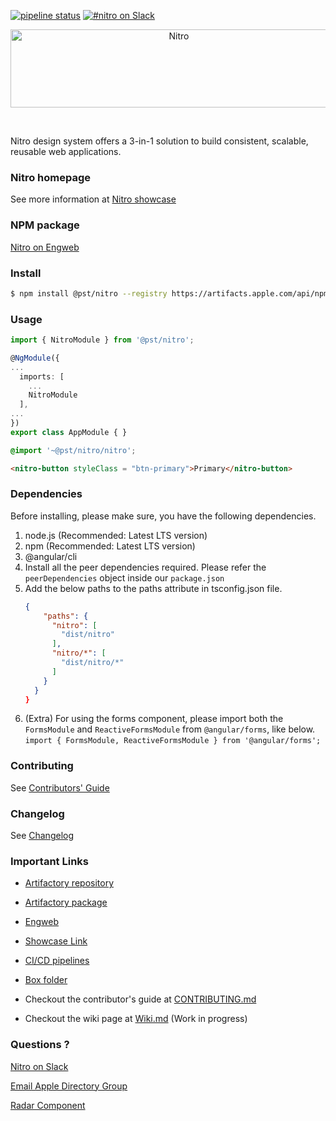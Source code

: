 [![pipeline status](https://badges.pie.apple.com/badges/rio?p=nitro-nitro-nitro&s=nitro-nitro-nitro-master-publish)](https://rio.apple.com/projects/nitro-nitro-nitro) [![#nitro on Slack](https://img.shields.io/badge/slack-nitro.svg?logo=slack)](slack://channel?team=TEJ6NBG84&id=GFBT6A49Y)

<p align="center">
	<img src="showcase/assets/logo/logo-main-black-new.png" alt="Nitro" width="523" height="125">
</p>

<br/>

Nitro design system offers a 3-in-1 solution to build consistent, scalable, reusable web applications.

### Nitro homepage

See more information at [Nitro showcase](https://nitro.corp.apple.com/)

### NPM package

[Nitro on Engweb](https://engweb.apple.com/npm/@pst/nitro)

### Install

```bash
$ npm install @pst/nitro --registry https://artifacts.apple.com/api/npm/npm-private/
```

### Usage

```ts
import { NitroModule } from '@pst/nitro';

@NgModule({
...
  imports: [
    ...
    NitroModule
  ],
...
})
export class AppModule { }
```

```scss
@import '~@pst/nitro/nitro';
```

```html
<nitro-button styleClass = "btn-primary">Primary</nitro-button>
```

### Dependencies

Before installing, please make sure, you have the following dependencies.

1. node.js (Recommended: Latest LTS version)
2. npm (Recommended: Latest LTS version)
3. @angular/cli
4. Install all the peer dependencies required. Please refer the `peerDependencies` object inside our `package.json`
5. Add the below paths to the paths attribute in tsconfig.json file.
   ```json
   {
       "paths": {
         "nitro": [
           "dist/nitro"
         ],
         "nitro/*": [
           "dist/nitro/*"
         ]
       }
     }
   }
   ```
6. (Extra) For using the forms component, please import both the `FormsModule` and `ReactiveFormsModule` from `@angular/forms`, like below.
   `import { FormsModule, ReactiveFormsModule } from '@angular/forms';`

### Contributing

See [Contributors' Guide](https://github.pie.apple.com/PST/nitro/blob/master/nitro/CONTRIBUTING.md)

### Changelog

See [Changelog](https://github.pie.apple.com/PST/nitro/blob/master/nitro/CHANGELOG.md)

### Important Links

- [Artifactory repository](https://artifacts.apple.com/webapp/#/artifacts/browse/tree/General/nitro-npm-local 'Artifactory repository')

- [Artifactory package](https://artifacts.apple.com/webapp/#/artifacts/browse/tree/General/nitro-npm-local/@pst/nitro/-/@pst 'Artifactory package')

- [Engweb](https://engweb.apple.com/npm/@pst/nitro 'Engweb Apple')

- [Showcase Link](https://nitro.corp.apple.com/ 'Showcase Link')

- [CI/CD pipelines](https://compute.pie.apple.com/workspaces/nitro/pipelines?repo=nitro-nitro-nitro 'PIE Compute')

- [Box folder](https://apple.ent.box.com/folder/75135164391 'Box')

- Checkout the contributor's guide at [CONTRIBUTING.md](CONTRIBUTING.md)

- Checkout the wiki page at [Wiki.md](wiki.md) (Work in progress)

### Questions ?

[Nitro on Slack](https://a1345092.slack.com/messages/GFBT6A49Y)

[Email Apple Directory Group](mailto:nitro-frontend@group.apple.com 'AD Group')

[Radar Component](rdar://component/1042692 'PST Frontend | 1.0')
